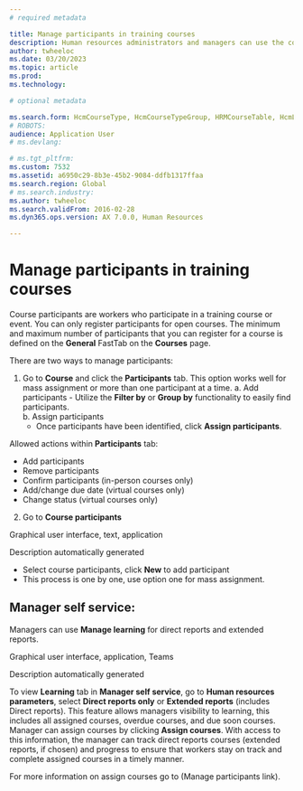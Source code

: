 ```yaml
---
# required metadata

title: Manage participants in training courses
description: Human resources administrators and managers can use the courses features to maintain information about course participants.
author: twheeloc
ms.date: 03/20/2023
ms.topic: article
ms.prod: 
ms.technology: 

# optional metadata

ms.search.form: HcmCourseType, HcmCourseTypeGroup, HRMCourseTable, HcmLearningWorkspace
# ROBOTS: 
audience: Application User
# ms.devlang: 

# ms.tgt_pltfrm: 
ms.custom: 7532
ms.assetid: a6950c29-8b3e-45b2-9084-ddfb1317ffaa
ms.search.region: Global
# ms.search.industry: 
ms.author: twheeloc
ms.search.validFrom: 2016-02-28
ms.dyn365.ops.version: AX 7.0.0, Human Resources

---
```


# Manage participants in training courses

Course participants are workers who participate in a training course or event. You can only register participants for open courses. The minimum and maximum number of 
participants that you can register for a course is defined on the **General** FastTab on the **Courses** page.

There are two ways to manage participants: 

1. Go to **Course** and click the **Participants** tab. This option works well for mass assignment or more than one participant at a time. 
   a. Add participants 
       - Utilize the **Filter by** or **Group by** functionality to easily find participants.  
   b. Assign participants  
      - Once participants have been identified, click **Assign participants**. 

 

Allowed actions within **Participants** tab:  
 - Add participants 
 - Remove participants 
 - Confirm participants (in-person courses only) 
 - Add/change due date (virtual courses only) 
 - Change status (virtual courses only) 

 

2. Go to **Course participants** 

Graphical user interface, text, application

Description automatically generated 

 - Select course participants, click **New** to add participant 
 - This process is one by one, use option one for mass assignment.  

## Manager self service: 
Managers can use **Manage learning** for direct reports and extended reports.   

Graphical user interface, application, Teams

Description automatically generated 

To view **Learning** tab in **Manager self service**, go to **Human resources parameters**, select **Direct reports only** or **Extended reports** (includes Direct reports). This feature allows managers visibility to learning, this includes all assigned courses, overdue courses, and due soon courses. Manager can assign courses by clicking **Assign courses**. With access to this information, the manager can track direct reports courses (extended reports, if chosen) and progress to ensure that 
workers stay on track and complete assigned courses in a timely manner.  

For more information on assign courses go to (Manage participants link). 
